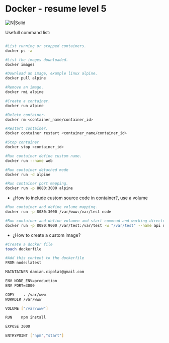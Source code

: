 # Docker - resume level 5

![N|Solid](https://www.openshift.org/img/logo-docker-h.svg)

Usefull command list:

```sh

#List running or stopped containers.
docker ps -a

#List the images downloaded.
docker images

#Download an image, example linux alpine.
docker pull alpine

#Remove an image.
docker rmi alpine

#Create a container.
docker run alpine

#Delete container.
docker rm <container_name/container_id>

#Restart container.
docker container restart <container_name/container_id>

#Stop container
docker stop <container_id>

#Run container define custom name.
docker run --name web

#Run container detached mode
docker run -d alpine

#Run container port mapping.
docker run -p 8080:3000 alpine
```
- ¿How to include custom source code in container?, use a volume

```sh
#Run container and define volume mapping.
docker run -p 8080:3000 /var/www:/var/test node

#Run container and define volumen and start commnad and working directory
docker run -p 8080:9000 /var/test:/var/test -w "/var/test" --name api node npm start
```
- ¿How to create a custom image?

```sh
#Create a docker file
touch dockerfile

#Add this content to the dockerfile
FROM node:latest

MAINTAINER damian.cipolat@gmail.com

ENV NODE_ENV=production
ENV PORT=3000

COPY    . /var/www
WORKDIR /var/www

VOLUME ["/var/www"]

RUN    npm install

EXPOSE 3000

ENTRYPOINT ["npm","start"]

```
